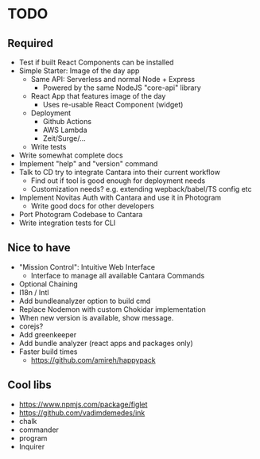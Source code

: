 # TODO

## Required

- Test if built React Components can be installed
- Simple Starter: Image of the day app
  - Same API: Serverless and normal Node + Express
    - Powered by the same NodeJS "core-api" library
  - React App that features image of the day
    - Uses re-usable React Component (widget)
  - Deployment
    - Github Actions
    - AWS Lambda
    - Zeit/Surge/...
  - Write tests
- Write somewhat complete docs
- Implement "help" and "version" command
- Talk to CD try to integrate Cantara into their current workflow
  - Find out if tool is good enough for deployment needs
  - Customization needs? e.g. extending wepback/babel/TS config etc
- Implement Novitas Auth with Cantara and use it in Photogram
  - Write good docs for other developers
- Port Photogram Codebase to Cantara
- Write integration tests for CLI

## Nice to have

- "Mission Control": Intuitive Web Interface
  - Interface to manage all available Cantara Commands
- Optional Chaining
- I18n / Intl
- Add bundleanalyzer option to build cmd
- Replace Nodemon with custom Chokidar implementation
- When new version is available, show message.
- corejs?
- Add greenkeeper
- Add bundle analyzer (react apps and packages only)
- Faster build times
  - https://github.com/amireh/happypack

## Cool libs

- https://www.npmjs.com/package/figlet
- https://github.com/vadimdemedes/ink
- chalk
- commander
- program
- Inquirer
